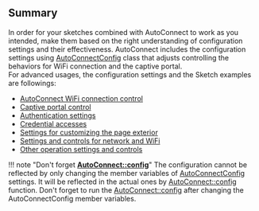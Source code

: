 ## Summary

In order for your sketches combined with AutoConnect to work as you intended, make them based on the right understanding of configuration settings and their effectiveness. AutoConnect includes the configuration settings using [AutoConnectConfig](apiconfig.md) class that adjusts controlling the behaviors for WiFi connection and the captive portal.  
For advanced usages, the configuration settings and the Sketch examples are followings:

- [AutoConnect WiFi connection control](adconnection.md)
- [Captive portal control](adcpcontrol.md)
- [Authentication settings](adauthentication.md)
- [Credential accesses](adcredential.md)
- [Settings for customizing the page exterior](adexterior.md)
- [Settings and controls for network and WiFi](adnetwork.md)
- [Other operation settings and controls](adothers.md)

!!! note "Don't forget [**AutoConnect::config**](api.md#config)"
    The configuration cannot be reflected by only changing the member variables of [AutoConnectConfig](apiconfig.md) settings. It will be reflected in the actual ones by [AutoConnect::config](api.md#config) function. Don't forget to run the [AutoConnect::config](api.md#config) after changing the AutoConnectConfig member variables.
